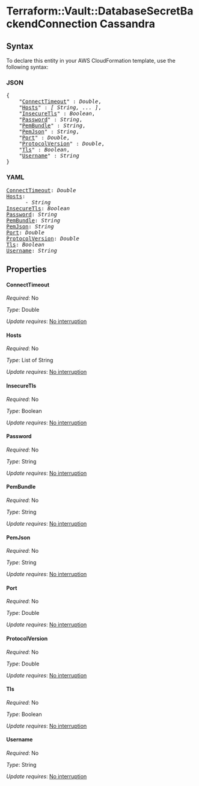 # Terraform::Vault::DatabaseSecretBackendConnection Cassandra

## Syntax

To declare this entity in your AWS CloudFormation template, use the following syntax:

### JSON

<pre>
{
    "<a href="#connecttimeout" title="ConnectTimeout">ConnectTimeout</a>" : <i>Double</i>,
    "<a href="#hosts" title="Hosts">Hosts</a>" : <i>[ String, ... ]</i>,
    "<a href="#insecuretls" title="InsecureTls">InsecureTls</a>" : <i>Boolean</i>,
    "<a href="#password" title="Password">Password</a>" : <i>String</i>,
    "<a href="#pembundle" title="PemBundle">PemBundle</a>" : <i>String</i>,
    "<a href="#pemjson" title="PemJson">PemJson</a>" : <i>String</i>,
    "<a href="#port" title="Port">Port</a>" : <i>Double</i>,
    "<a href="#protocolversion" title="ProtocolVersion">ProtocolVersion</a>" : <i>Double</i>,
    "<a href="#tls" title="Tls">Tls</a>" : <i>Boolean</i>,
    "<a href="#username" title="Username">Username</a>" : <i>String</i>
}
</pre>

### YAML

<pre>
<a href="#connecttimeout" title="ConnectTimeout">ConnectTimeout</a>: <i>Double</i>
<a href="#hosts" title="Hosts">Hosts</a>: <i>
      - String</i>
<a href="#insecuretls" title="InsecureTls">InsecureTls</a>: <i>Boolean</i>
<a href="#password" title="Password">Password</a>: <i>String</i>
<a href="#pembundle" title="PemBundle">PemBundle</a>: <i>String</i>
<a href="#pemjson" title="PemJson">PemJson</a>: <i>String</i>
<a href="#port" title="Port">Port</a>: <i>Double</i>
<a href="#protocolversion" title="ProtocolVersion">ProtocolVersion</a>: <i>Double</i>
<a href="#tls" title="Tls">Tls</a>: <i>Boolean</i>
<a href="#username" title="Username">Username</a>: <i>String</i>
</pre>

## Properties

#### ConnectTimeout

_Required_: No

_Type_: Double

_Update requires_: [No interruption](https://docs.aws.amazon.com/AWSCloudFormation/latest/UserGuide/using-cfn-updating-stacks-update-behaviors.html#update-no-interrupt)

#### Hosts

_Required_: No

_Type_: List of String

_Update requires_: [No interruption](https://docs.aws.amazon.com/AWSCloudFormation/latest/UserGuide/using-cfn-updating-stacks-update-behaviors.html#update-no-interrupt)

#### InsecureTls

_Required_: No

_Type_: Boolean

_Update requires_: [No interruption](https://docs.aws.amazon.com/AWSCloudFormation/latest/UserGuide/using-cfn-updating-stacks-update-behaviors.html#update-no-interrupt)

#### Password

_Required_: No

_Type_: String

_Update requires_: [No interruption](https://docs.aws.amazon.com/AWSCloudFormation/latest/UserGuide/using-cfn-updating-stacks-update-behaviors.html#update-no-interrupt)

#### PemBundle

_Required_: No

_Type_: String

_Update requires_: [No interruption](https://docs.aws.amazon.com/AWSCloudFormation/latest/UserGuide/using-cfn-updating-stacks-update-behaviors.html#update-no-interrupt)

#### PemJson

_Required_: No

_Type_: String

_Update requires_: [No interruption](https://docs.aws.amazon.com/AWSCloudFormation/latest/UserGuide/using-cfn-updating-stacks-update-behaviors.html#update-no-interrupt)

#### Port

_Required_: No

_Type_: Double

_Update requires_: [No interruption](https://docs.aws.amazon.com/AWSCloudFormation/latest/UserGuide/using-cfn-updating-stacks-update-behaviors.html#update-no-interrupt)

#### ProtocolVersion

_Required_: No

_Type_: Double

_Update requires_: [No interruption](https://docs.aws.amazon.com/AWSCloudFormation/latest/UserGuide/using-cfn-updating-stacks-update-behaviors.html#update-no-interrupt)

#### Tls

_Required_: No

_Type_: Boolean

_Update requires_: [No interruption](https://docs.aws.amazon.com/AWSCloudFormation/latest/UserGuide/using-cfn-updating-stacks-update-behaviors.html#update-no-interrupt)

#### Username

_Required_: No

_Type_: String

_Update requires_: [No interruption](https://docs.aws.amazon.com/AWSCloudFormation/latest/UserGuide/using-cfn-updating-stacks-update-behaviors.html#update-no-interrupt)

